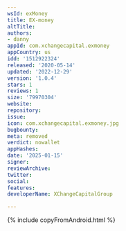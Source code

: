 ```yaml
---
wsId: exMoney
title: EX-money
altTitle: 
authors:
- danny
appId: com.xchangecapital.exmoney
appCountry: us
idd: '1512922324'
released: '2020-05-14'
updated: '2022-12-29'
version: '1.0.4'
stars: 1
reviews: 1
size: '79970304'
website: 
repository: 
issue: 
icon: com.xchangecapital.exmoney.jpg
bugbounty: 
meta: removed
verdict: nowallet
appHashes: 
date: '2025-01-15'
signer: 
reviewArchive: 
twitter: 
social: 
features: 
developerName: XChangeCapitalGroup

---
```


{% include copyFromAndroid.html %}